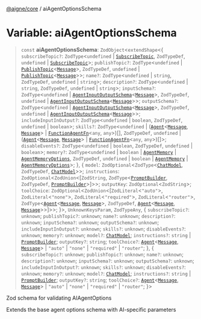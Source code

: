 [@aigne/core](../wiki/Home) / aiAgentOptionsSchema

# Variable: aiAgentOptionsSchema

> `const` **aiAgentOptionsSchema**: `ZodObject`\<`extendShape`\<\{ `subscribeTopic?`: `ZodType`\<`undefined` \| [`SubscribeTopic`](../wiki/TypeAlias.SubscribeTopic), `ZodTypeDef`, `undefined` \| [`SubscribeTopic`](../wiki/TypeAlias.SubscribeTopic)\>; `publishTopic?`: `ZodType`\<`undefined` \| [`PublishTopic`](../wiki/TypeAlias.PublishTopic)\<[`Message`](../wiki/TypeAlias.Message)\>, `ZodTypeDef`, `undefined` \| [`PublishTopic`](../wiki/TypeAlias.PublishTopic)\<[`Message`](../wiki/TypeAlias.Message)\>\>; `name?`: `ZodType`\<`undefined` \| `string`, `ZodTypeDef`, `undefined` \| `string`\>; `description?`: `ZodType`\<`undefined` \| `string`, `ZodTypeDef`, `undefined` \| `string`\>; `inputSchema?`: `ZodType`\<`undefined` \| [`AgentInputOutputSchema`](../wiki/TypeAlias.AgentInputOutputSchema)\<[`Message`](../wiki/TypeAlias.Message)\>, `ZodTypeDef`, `undefined` \| [`AgentInputOutputSchema`](../wiki/TypeAlias.AgentInputOutputSchema)\<[`Message`](../wiki/TypeAlias.Message)\>\>; `outputSchema?`: `ZodType`\<`undefined` \| [`AgentInputOutputSchema`](../wiki/TypeAlias.AgentInputOutputSchema)\<[`Message`](../wiki/TypeAlias.Message)\>, `ZodTypeDef`, `undefined` \| [`AgentInputOutputSchema`](../wiki/TypeAlias.AgentInputOutputSchema)\<[`Message`](../wiki/TypeAlias.Message)\>\>; `includeInputInOutput?`: `ZodType`\<`undefined` \| `boolean`, `ZodTypeDef`, `undefined` \| `boolean`\>; `skills?`: `ZodType`\<`undefined` \| ([`Agent`](../wiki/Class.Agent)\<[`Message`](../wiki/TypeAlias.Message), [`Message`](../wiki/TypeAlias.Message)\> \| [`FunctionAgentFn`](../wiki/TypeAlias.FunctionAgentFn)\<`any`, `any`\>)[], `ZodTypeDef`, `undefined` \| ([`Agent`](../wiki/Class.Agent)\<[`Message`](../wiki/TypeAlias.Message), [`Message`](../wiki/TypeAlias.Message)\> \| [`FunctionAgentFn`](../wiki/TypeAlias.FunctionAgentFn)\<`any`, `any`\>)[]\>; `disableEvents?`: `ZodType`\<`undefined` \| `boolean`, `ZodTypeDef`, `undefined` \| `boolean`\>; `memory?`: `ZodType`\<`undefined` \| `boolean` \| [`AgentMemory`](../wiki/Class.AgentMemory) \| [`AgentMemoryOptions`](../wiki/Interface.AgentMemoryOptions), `ZodTypeDef`, `undefined` \| `boolean` \| [`AgentMemory`](../wiki/Class.AgentMemory) \| [`AgentMemoryOptions`](../wiki/Interface.AgentMemoryOptions)\>; \}, \{ `model`: `ZodOptional`\<`ZodType`\<[`ChatModel`](../wiki/Class.ChatModel), `ZodTypeDef`, [`ChatModel`](../wiki/Class.ChatModel)\>\>; `instructions`: `ZodOptional`\<`ZodUnion`\<\[`ZodString`, `ZodType`\<[`PromptBuilder`](../wiki/Class.PromptBuilder), `ZodTypeDef`, [`PromptBuilder`](../wiki/Class.PromptBuilder)\>\]\>\>; `outputKey`: `ZodOptional`\<`ZodString`\>; `toolChoice`: `ZodOptional`\<`ZodUnion`\<\[`ZodLiteral`\<`"auto"`\>, `ZodLiteral`\<`"none"`\>, `ZodLiteral`\<`"required"`\>, `ZodLiteral`\<`"router"`\>, `ZodType`\<[`Agent`](../wiki/Class.Agent)\<[`Message`](../wiki/TypeAlias.Message), [`Message`](../wiki/TypeAlias.Message)\>, `ZodTypeDef`, [`Agent`](../wiki/Class.Agent)\<[`Message`](../wiki/TypeAlias.Message), [`Message`](../wiki/TypeAlias.Message)\>\>\]\>\>; \}\>, `UnknownKeysParam`, `ZodTypeAny`, \{ `subscribeTopic?`: `unknown`; `publishTopic?`: `unknown`; `name?`: `unknown`; `description?`: `unknown`; `inputSchema?`: `unknown`; `outputSchema?`: `unknown`; `includeInputInOutput?`: `unknown`; `skills?`: `unknown`; `disableEvents?`: `unknown`; `memory?`: `unknown`; `model?`: [`ChatModel`](../wiki/Class.ChatModel); `instructions?`: `string` \| [`PromptBuilder`](../wiki/Class.PromptBuilder); `outputKey?`: `string`; `toolChoice?`: [`Agent`](../wiki/Class.Agent)\<[`Message`](../wiki/TypeAlias.Message), [`Message`](../wiki/TypeAlias.Message)\> \| `"auto"` \| `"none"` \| `"required"` \| `"router"`; \}, \{ `subscribeTopic?`: `unknown`; `publishTopic?`: `unknown`; `name?`: `unknown`; `description?`: `unknown`; `inputSchema?`: `unknown`; `outputSchema?`: `unknown`; `includeInputInOutput?`: `unknown`; `skills?`: `unknown`; `disableEvents?`: `unknown`; `memory?`: `unknown`; `model?`: [`ChatModel`](../wiki/Class.ChatModel); `instructions?`: `string` \| [`PromptBuilder`](../wiki/Class.PromptBuilder); `outputKey?`: `string`; `toolChoice?`: [`Agent`](../wiki/Class.Agent)\<[`Message`](../wiki/TypeAlias.Message), [`Message`](../wiki/TypeAlias.Message)\> \| `"auto"` \| `"none"` \| `"required"` \| `"router"`; \}\>

Zod schema for validating AIAgentOptions

Extends the base agent options schema with AI-specific parameters
